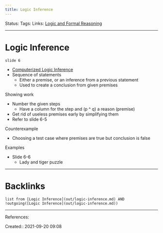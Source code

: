 ```yaml
---
title: Logic Inference
---
```

Status: 
Tags: 
Links: [Logic and Formal Reasoning](out/logic-and-formal-reasoning.md)
___
# Logic Inference
`slide 6`
- [Computerized Logic Inference](out/computerized-logic-inference.md)
- Sequence of statements
	- Either a premise, or an inference from a previous statement
	- Used to create a conclusion from given premises

Showing work
- Number the given steps
	- Have a column for the step and (p ^ q) a reason (premise)
- Get rid of useless premises early by simplifying them
- Refer to slide 6-5

Counterexample
- Choosing a test case where premises are true but conclusion is false

Examples
- Slide 6-6
	- Lady and tiger puzzle
___
# Backlinks
```dataview
list from [Logic Inference](out/logic-inference.md) AND !outgoing([Logic Inference](out/logic-inference.md))
```
___
References:

Created:: 2021-09-20 09:08
